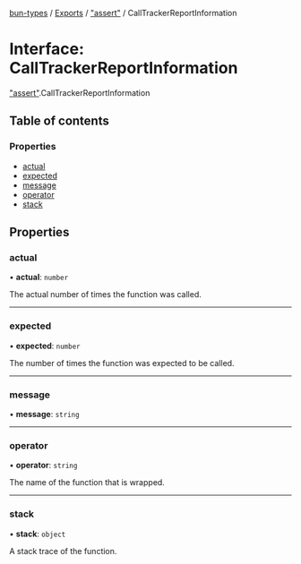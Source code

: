 [bun-types](https://oven-sh.github.io/bun-types/README.md) / [Exports](https://oven-sh.github.io/bun-types/modules.md) / ["assert"](https://oven-sh.github.io/bun-types/modules/assert_.md) / CallTrackerReportInformation

# Interface: CallTrackerReportInformation

["assert"](https://oven-sh.github.io/bun-types/modules/assert_.md).CallTrackerReportInformation

## Table of contents

### Properties

- [actual](https://oven-sh.github.io/bun-types/interfaces/assert_.CallTrackerReportInformation.md#actual)
- [expected](https://oven-sh.github.io/bun-types/interfaces/assert_.CallTrackerReportInformation.md#expected)
- [message](https://oven-sh.github.io/bun-types/interfaces/assert_.CallTrackerReportInformation.md#message)
- [operator](https://oven-sh.github.io/bun-types/interfaces/assert_.CallTrackerReportInformation.md#operator)
- [stack](https://oven-sh.github.io/bun-types/interfaces/assert_.CallTrackerReportInformation.md#stack)

## Properties

### actual

• **actual**: `number`

The actual number of times the function was called.

___

### expected

• **expected**: `number`

The number of times the function was expected to be called.

___

### message

• **message**: `string`

___

### operator

• **operator**: `string`

The name of the function that is wrapped.

___

### stack

• **stack**: `object`

A stack trace of the function.
